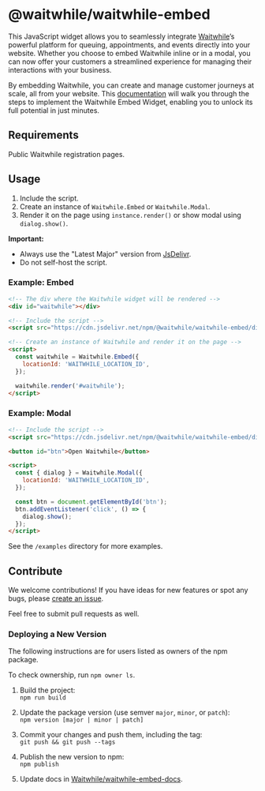 # @waitwhile/waitwhile-embed

This JavaScript widget allows you to seamlessly integrate [Waitwhile](https://waitwhile.com)’s powerful platform for queuing, appointments, and events directly into your website.
Whether you choose to embed Waitwhile inline or in a modal, you can now offer your customers a streamlined experience for managing their interactions with your business.

By embedding Waitwhile, you can create and manage customer journeys at scale, all from your website.
This [documentation](https://waitwhile-embed.web.app/getting-started/) will walk you through the steps to implement the Waitwhile Embed Widget, enabling you to unlock its full potential in just minutes.

## Requirements

Public Waitwhile registration pages.

## Usage

1. Include the script.
2. Create an instance of `Waitwhile.Embed` or `Waitwhile.Modal`.
3. Render it on the page using `instance.render()` or show modal using `dialog.show()`.

**Important:**

- Always use the "Latest Major" version from [JsDelivr](https://www.jsdelivr.com/package/npm/@waitwhile/waitwhile-embed).
- Do not self-host the script.

### Example: Embed

```html
<!-- The div where the Waitwhile widget will be rendered -->
<div id="waitwhile"></div>

<!-- Include the script -->
<script src="https://cdn.jsdelivr.net/npm/@waitwhile/waitwhile-embed/dist/waitwhile-embed.min.js"></script>

<!-- Create an instance of Waitwhile and render it on the page -->
<script>
  const waitwhile = Waitwhile.Embed({
    locationId: 'WAITWHILE_LOCATION_ID',
  });

  waitwhile.render('#waitwhile');
</script>
```

### Example: Modal

```html
<!-- Include the script -->
<script src="https://cdn.jsdelivr.net/npm/@waitwhile/waitwhile-embed/dist/waitwhile-embed.min.js"></script>

<button id="btn">Open Waitwhile</button>

<script>
  const { dialog } = Waitwhile.Modal({
    locationId: 'WAITWHILE_LOCATION_ID',
  });

  const btn = document.getElementById('btn');
  btn.addEventListener('click', () => {
    dialog.show();
  });
</script>
```

See the `/examples` directory for more examples.

## Contribute

We welcome contributions! If you have ideas for new features or spot any bugs, please [create an issue](https://github.com/Waitwhile/waitwhile-embed/issues/new).

Feel free to submit pull requests as well.

### Deploying a New Version

The following instructions are for users listed as owners of the npm package.

To check ownership, run `npm owner ls`.

1. Build the project:  
   `npm run build`

1. Update the package version (use semver `major`, `minor`, or `patch`):  
   `npm version [major | minor | patch]`

1. Commit your changes and push them, including the tag:  
   `git push && git push --tags`

1. Publish the new version to npm:  
   `npm publish`

1. Update docs in [Waitwhile/waitwhile-embed-docs](https://github.com/Waitwhile/waitwhile-embed-docs).
